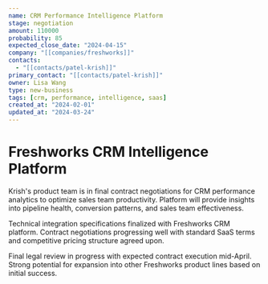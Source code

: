 ```yaml
---
name: CRM Performance Intelligence Platform
stage: negotiation
amount: 110000
probability: 85
expected_close_date: "2024-04-15"
company: "[[companies/freshworks]]"
contacts:
  - "[[contacts/patel-krish]]"
primary_contact: "[[contacts/patel-krish]]"
owner: Lisa Wang
type: new-business
tags: [crm, performance, intelligence, saas]
created_at: "2024-02-01"
updated_at: "2024-03-24"
---
```


# Freshworks CRM Intelligence Platform

Krish's product team is in final contract negotiations for CRM performance analytics to optimize sales team productivity. Platform will provide insights into pipeline health, conversion patterns, and sales team effectiveness.

Technical integration specifications finalized with Freshworks CRM platform. Contract negotiations progressing well with standard SaaS terms and competitive pricing structure agreed upon.

Final legal review in progress with expected contract execution mid-April. Strong potential for expansion into other Freshworks product lines based on initial success.